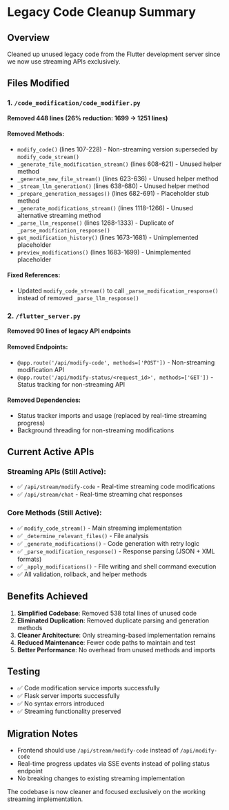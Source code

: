 # Legacy Code Cleanup Summary

## Overview
Cleaned up unused legacy code from the Flutter development server since we now use streaming APIs exclusively.

## Files Modified

### 1. `/code_modification/code_modifier.py`
**Removed 448 lines (26% reduction: 1699 → 1251 lines)**

#### Removed Methods:
- `modify_code()` (lines 107-228) - Non-streaming version superseded by `modify_code_stream()`
- `_generate_file_modification_stream()` (lines 608-621) - Unused helper method
- `_generate_new_file_stream()` (lines 623-636) - Unused helper method  
- `_stream_llm_generation()` (lines 638-680) - Unused helper method
- `_prepare_generation_messages()` (lines 682-691) - Placeholder stub method
- `_generate_modifications_stream()` (lines 1118-1266) - Unused alternative streaming method
- `_parse_llm_response()` (lines 1268-1333) - Duplicate of `_parse_modification_response()`
- `get_modification_history()` (lines 1673-1681) - Unimplemented placeholder
- `preview_modifications()` (lines 1683-1699) - Unimplemented placeholder

#### Fixed References:
- Updated `modify_code_stream()` to call `_parse_modification_response()` instead of removed `_parse_llm_response()`

### 2. `/flutter_server.py`
**Removed 90 lines of legacy API endpoints**

#### Removed Endpoints:
- `@app.route('/api/modify-code', methods=['POST'])` - Non-streaming modification API
- `@app.route('/api/modify-status/<request_id>', methods=['GET'])` - Status tracking for non-streaming API

#### Removed Dependencies:
- Status tracker imports and usage (replaced by real-time streaming progress)
- Background threading for non-streaming modifications

## Current Active APIs

### Streaming APIs (Still Active):
- ✅ `/api/stream/modify-code` - Real-time streaming code modifications
- ✅ `/api/stream/chat` - Real-time streaming chat responses

### Core Methods (Still Active):
- ✅ `modify_code_stream()` - Main streaming implementation
- ✅ `_determine_relevant_files()` - File analysis
- ✅ `_generate_modifications()` - Code generation with retry logic
- ✅ `_parse_modification_response()` - Response parsing (JSON + XML formats)
- ✅ `_apply_modifications()` - File writing and shell command execution
- ✅ All validation, rollback, and helper methods

## Benefits Achieved

1. **Simplified Codebase**: Removed 538 total lines of unused code
2. **Eliminated Duplication**: Removed duplicate parsing and generation methods
3. **Cleaner Architecture**: Only streaming-based implementation remains
4. **Reduced Maintenance**: Fewer code paths to maintain and test
5. **Better Performance**: No overhead from unused methods and imports

## Testing

- ✅ Code modification service imports successfully
- ✅ Flask server imports successfully  
- ✅ No syntax errors introduced
- ✅ Streaming functionality preserved

## Migration Notes

- Frontend should use `/api/stream/modify-code` instead of `/api/modify-code`
- Real-time progress updates via SSE events instead of polling status endpoint
- No breaking changes to existing streaming implementation

The codebase is now cleaner and focused exclusively on the working streaming implementation.
